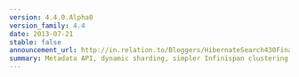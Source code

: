```yaml
---
version: 4.4.0.Alpha0
version_family: 4.4
date: 2013-07-21
stable: false
announcement_url: http://in.relation.to/Bloggers/HibernateSearch430FinalWasSpottedInBoston
summary: Metadata API, dynamic sharding, simpler Infinispan clustering
---
```

